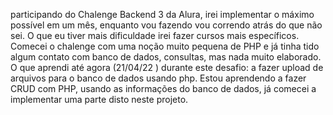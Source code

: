 participando do Chalenge Backend 3 da Alura, irei implementar o máximo possível em um mês, enquanto vou
fazendo vou correndo atrás do que não sei. O que eu tiver mais dificuldade irei fazer cursos mais específicos. 
Comecei o chalenge com uma noção muito pequena de PHP e já tinha tido algum contato com banco de dados, consultas, mas nada muito
elaborado. 
O que aprendi até agora (21/04/22 ) durante este desafio: a fazer upload de arquivos para o banco de dados usando php. Estou
aprendendo a fazer CRUD com PHP, usando as informações do banco de dados, já comecei a implementar uma parte disto neste projeto.





